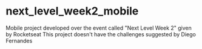 # next_level_week2_mobile
Mobile project developed over the event called "Next Level Week 2" given by Rocketseat
This project doesn't have the challenges suggested by Diego Fernandes
